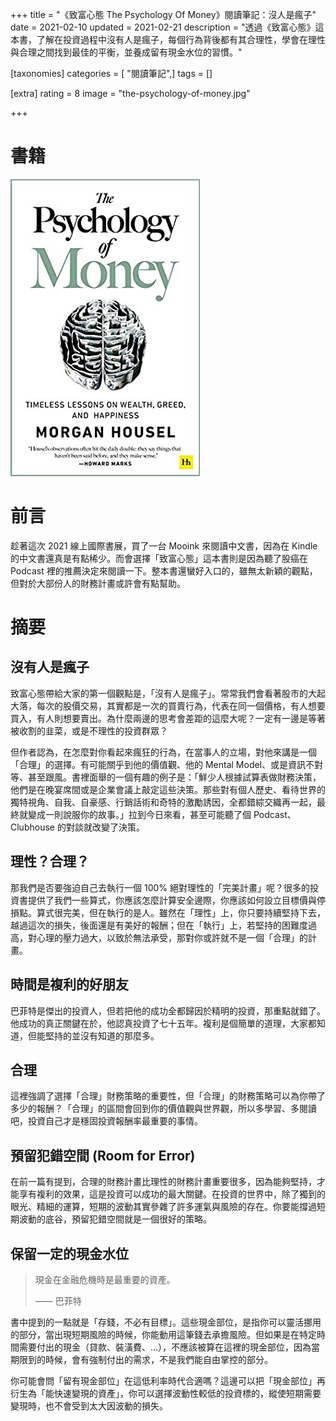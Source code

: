 +++
title = "《致富心態 The Psychology Of Money》閱讀筆記：沒人是瘋子"
date = 2021-02-10
updated = 2021-02-21
description = "透過《致富心態》這本書，了解在投資過程中沒有人是瘋子，每個行為背後都有其合理性，學會在理性與合理之間找到最佳的平衡，並養成留有現金水位的習慣。"

[taxonomies]
categories = [ "閱讀筆記",]
tags = []

[extra]
rating = 8
image = "the-psychology-of-money.jpg"

+++

# 書籍

[![](the-psychology-of-money.jpg)](https://www.goodreads.com/book/show/41881472-the-psychology-of-money)

# 前言
趁著這次 2021 線上國際書展，買了一台 Mooink 來閱讀中文書，因為在 Kindle 的中文書還真是有點稀少。而會選擇「致富心態」這本書則是因為聽了股癌在 Podcast 裡的推薦決定來閱讀一下。整本書還蠻好入口的，雖無太新穎的觀點，但對於大部份人的財務計畫或許會有點幫助。

# 摘要
## 沒有人是瘋子
致富心態帶給大家的第一個觀點是，「沒有人是瘋子」。常常我們會看著股市的大起大落，每次的股價交易，其實都是一次的買賣行為，代表在同一個價格，有人想要買入，有人則想要賣出。為什麼兩邊的思考會差距的這麼大呢？一定有一邊是等著被收割的韭菜，或是不理性的投資群眾？

但作者認為，在怎麼對你看起來瘋狂的行為，在當事人的立場，對他來講是一個「合理」的選擇。有可能關乎到他的價值觀、他的 Mental Model、或是資訊不對等、甚至跟風。書裡面舉的一個有趣的例子是：「鮮少人根據試算表做財務決策，他們是在晚宴席間或是企業會議上敲定這些決策。那些對有個人歷史、看待世界的獨特視角、自我、自豪感、行銷話術和奇特的激勵誘因，全都錯綜交織再一起，最終就變成一則說服你的故事。」拉到今日來看，甚至可能聽了個 Podcast、Clubhouse 的對談就改變了決策。

## 理性？合理？
那我們是否要強迫自己去執行一個 100% 絕對理性的「完美計畫」呢？很多的投資書提供了我們一些算式，你應該怎麼計算安全邊際，你應該如何設立目標價與停損點。算式很完美，但在執行的是人。雖然在「理性」上，你只要持續堅持下去，越過這次的損失，後面還是有美好的報酬；但在「執行」上，若堅持的困難度過高，對心理的壓力過大，以致於無法承受，那對你或許就不是一個「合理」的計畫。

## 時間是複利的好朋友
巴菲特是傑出的投資人，但若把他的成功全都歸因於精明的投資，那重點就錯了。他成功的真正關鍵在於，他認真投資了七十五年。複利是個簡單的道理，大家都知道，但能堅持的並沒有知道的那麼多。

## 合理
這裡強調了選擇「合理」財務策略的重要性，但「合理」的財務策略可以為你帶了多少的報酬？「合理」的區間會回到你的價值觀與世界觀，所以多學習、多閱讀吧，投資自己才是穩固投資報酬率最重要的事情。

## 預留犯錯空間 (Room for Error)
在前一篇有提到，合理的財務計畫比理性的財務計畫重要很多，因為能夠堅持，才能享有複利的效果，這是投資可以成功的最大關鍵。在投資的世界中，除了獨到的眼光、精細的運算，短期的波動其實參雜了許多運氣與風險的存在。你要能撐過短期波動的底谷，預留犯錯空間就是一個很好的策略。

## 保留一定的現金水位
> 現金在金融危機時是最重要的資產。
>
> —— 巴菲特

書中提到的一點就是「存錢，不必有目標」。這些現金部位，是指你可以靈活挪用的部分，當出現短期風險的時候，你能動用這筆錢去承擔風險。但如果是在特定時間需要付出的現金（貸款、裝潢費、…），不應該被算在這裡的現金部位，因為當期限到的時候，會有強制付出的需求，不是我們能自由掌控的部分。

你可能會問「留有現金部位」在這低利率時代合適嗎？這邊可以把「現金部位」再衍生為「能快速變現的資產」，你可以選擇波動性較低的投資標的，縱使短期需要變現時，也不會受到太大因波動的損失。
